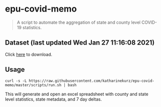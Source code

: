 # epu-covid-memo

> A script to automate the aggregation of state and county level COVID-19 statistics.

<!-- tmpl start -->

## Dataset (last updated Wed Jan 27 11:16:08 2021)

Click [here](https://covid-artifacts.s3.amazonaws.com/records/2021-1-27-11167-covid_artifact.xls) to download.

<!-- tmpl end -->

## Usage

```
curl -s -L https://raw.githubusercontent.com/katharinekurz/epu-covid-memo/master/scripts/run.sh | bash
```

This will generate and open an excel spreadsheet with county and state level statistics, state metadata, and 7 day deltas.